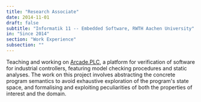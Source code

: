 ```yaml
---
title: "Research Associate"
date: 2014-11-01
draft: false
subtitle: "Informatik 11 -- Embedded Software, RWTH Aachen University"
in: "Since 2014"
section: "Work Experience"
subsection: ""
---
```


Teaching and working on [Arcade.PLC](https://arcade.embedded.rwth-aachen.de/), a platform for verification of software for industrial controllers, featuring model checking procedures and static analyses.
The work on this project involves abstracting the concrete program semantics to avoid exhaustive exploration of the program's state space, and formalising and exploiting peculiarities of both the properties of interest and the domain.